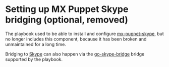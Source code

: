 # Setting up MX Puppet Skype bridging (optional, removed)

The playbook used to be able to install and configure [mx-puppet-skype](https://github.com/Sorunome/mx-puppet-skype), but no longer includes this component, because it has been broken and unmaintained for a long time.

Bridging to [Skype](https://www.skype.com/) can also happen via the [go-skype-bridge](configuring-playbook-bridge-go-skype-bridge.md) bridge supported by the playbook.
